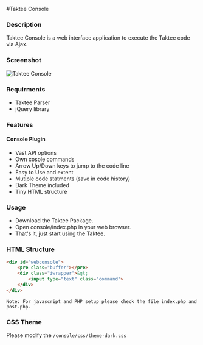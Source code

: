 #Taktee Console

### Description
Taktee Console is a web interface application to execute the Taktee code via Ajax.

### Screenshot
<img alt="Taktee Console" src="http://i43.tinypic.com/25uqv6c.jpg">

### Requirments
- Taktee Parser
- jQuery library

### Features

#### Console Plugin
- Vast API options
- Own cosole commands
- Arrow Up/Down keys to jump to the code line
- Easy to Use and extent
- Mutiple code statments (save in code history)
- Dark Theme included
- Tiny HTML structure

### Usage
- Download the Taktee Package.
- Open console/index.php in your web browser.
- That's it, just start using the Taktee.

### HTML Structure
````html
<div id="webconsole">
	<pre class="buffer"></pre>
	<div class="iwrapper">&gt;
		<input type="text" class="command">
	</div>
</div>
````
`Note: For javascript and PHP setup please check the file index.php and post.php.`

### CSS Theme
Please modify the `/console/css/theme-dark.css`

